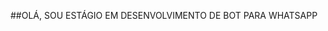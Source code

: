 ##OLÁ, SOU ESTÁGIO EM DESENVOLVIMENTO DE BOT                    PARA WHATSAPP  

<!--
**REYESCDR/REYESCDR** is a ✨ _special_ ✨ repository because its `cdr` (this file) appears on your GitHub profile.

Here are some ideas to get you started:

- 🔭 I’m currently working on ...
- 🌱 I’m currently learning ...
- 👯 I’m looking to collaborate on ...
- 🤔 I’m looking for help with ...
- 💬 Ask me about ...
- 📫 How to reach me: ...
- 😄 Pronouns: ...
- ⚡ Fun fact: ...
-->
